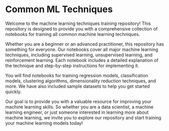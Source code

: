 # Common ML Techniques

Welcome to the machine learning techniques training repository! This repository is designed to provide you with a comprehensive collection of notebooks for training all common machine learning techniques.

Whether you are a beginner or an advanced practitioner, this repository has something for everyone. Our notebooks cover all major machine learning techniques, including supervised learning, unsupervised learning, and reinforcement learning. Each notebook includes a detailed explanation of the technique and step-by-step instructions for implementing it.

You will find notebooks for training regression models, classification models, clustering algorithms, dimensionality reduction techniques, and more. We have also included sample datasets to help you get started quickly.

Our goal is to provide you with a valuable resource for improving your machine learning skills. So whether you are a data scientist, a machine learning engineer, or just someone interested in learning more about machine learning, we invite you to explore our repository and start training your machine learning models today!

